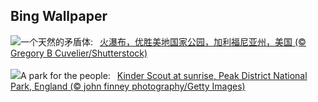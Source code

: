 ## Bing Wallpaper
![](https://www.bing.com/th?id=OHR.YosemiteFirefall_ZH-CN2236242565_UHD.jpg&w=1000)一个天然的矛盾体:&nbsp;&ensp;[火瀑布，优胜美地国家公园，加利福尼亚州，美国 (© Gregory B Cuvelier/Shutterstock)](https://www.bing.com/th?id=OHR.YosemiteFirefall_ZH-CN2236242565_UHD.jpg)
<br><br/>
![](https://www.bing.com/th?id=OHR.PeakDistrictNP_EN-US8094447567_UHD.jpg&w=1000)A park for the people:&nbsp;&ensp;[Kinder Scout at sunrise, Peak District National Park, England (© john finney photography/Getty Images)](https://www.bing.com/th?id=OHR.PeakDistrictNP_EN-US8094447567_UHD.jpg)
<br><br/>
